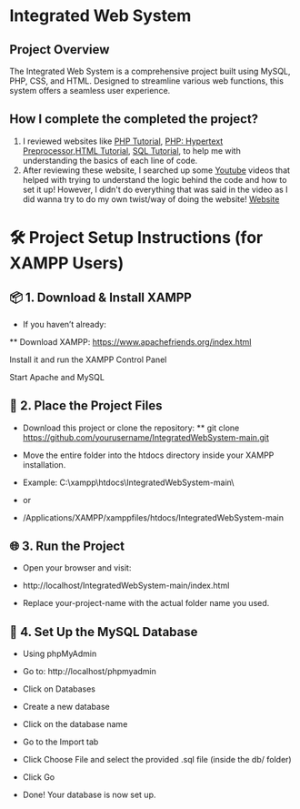 # Integrated Web System
## Project Overview
The Integrated Web System is a comprehensive project built using MySQL, PHP, CSS, and HTML. Designed to streamline various web functions, this system offers a seamless user experience.

## How I complete the completed the project? 
1. I reviewed websites like [PHP Tutorial](http://www.w3schools.com/php), [PHP: Hypertext Preprocessor](www.php.net),[HTML Tutorial](www.w3schools.com/html), 
[SQL Tutorial](www.w3schools.com/sql), to help me with understanding the basics of each line of code.
2. After reviewing these website, I searched up some [Youtube](https://youtu.be/scd8YKiuS7I?si=jP-5ELILV12qaYB2) videos that helped with trying to understand the logic behind the code and how to set it up! However, I didn't do everything that was said in the video as I did wanna try to do my own twist/way of doing the website!
[Website](https://luluswebsite.000webhostapp.com/homepage.html)

# 🛠️ Project Setup Instructions (for XAMPP Users)
## 📦 1. Download & Install XAMPP
* If you haven’t already:

** Download XAMPP: https://www.apachefriends.org/index.html

Install it and run the XAMPP Control Panel

Start Apache and MySQL

## 📁 2. Place the Project Files
* Download this project or clone the repository:
** git clone https://github.com/yourusername/IntegratedWebSystem-main.git
* Move the entire folder into the htdocs directory inside your XAMPP installation.

*  Example: C:\xampp\htdocs\IntegratedWebSystem-main\
*  or 
*  /Applications/XAMPP/xamppfiles/htdocs/IntegratedWebSystem-main

## 🌐 3. Run the Project
* Open your browser and visit:

*  http://localhost/IntegratedWebSystem-main/index.html
*   Replace your-project-name with the actual folder name you used.

## 🧠 4. Set Up the MySQL Database
* Using phpMyAdmin
*  Go to: http://localhost/phpmyadmin

* Click on Databases

* Create a new database

* Click on the database name

* Go to the Import tab

* Click Choose File and select the provided .sql file (inside the db/ folder)

* Click Go

*  Done! Your database is now set up.
